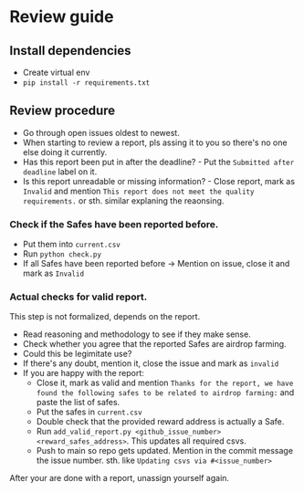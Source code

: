# Review guide

## Install dependencies

- Create virtual env
- `pip install -r requirements.txt`

## Review procedure

- Go through open issues oldest to newest.
- When starting to review a report, pls assing it to you so there's no one else doing it currently.
- Has this report been put in after the deadline? - Put the `Submitted after deadline` label on it.
- Is this report unreadable or missing information? - Close report, mark as `Invalid` and mention `This report does not meet the quality requirements.` or sth. similar explaning the reaonsing.

### Check if the Safes have been reported before.

- Put them into `current.csv`
- Run `python check.py`
- If all Safes have been reported before -> Mention on issue, close it and mark as `Invalid`

### Actual checks for valid report.

This step is not formalized, depends on the report.
- Read reasoning and methodology to see if they make sense.
- Check whether you agree that the reported Safes are airdrop farming.
- Could this be legimitate use?
- If there's any doubt, mention it, close the issue and mark as `invalid`
- If you are happy with the report:
  - Close it, mark as valid and mention `Thanks for the report, we have found the following safes to be related to airdrop farming:` and paste the list of safes.
  - Put the safes in `current.csv`
  - Double check that the provided reward address is actually a Safe.
  - Run `add_valid_report.py <github_issue_number> <reward_safes_address>`. This updates all required csvs.
  - Push to main so repo gets updated. Mention in the commit message the issue number. sth. like `Updating csvs via #<issue_number>`

After your are done with a report, unassign yourself again. 